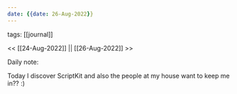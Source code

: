 ```yaml
---
date: {{date: 26-Aug-2022}}
---
```

tags: [[journal]]

<< [[24-Aug-2022]] || [[26-Aug-2022]] >>

Daily note:

Today I discover ScriptKit and also the people at my house want to keep me in?? :)
